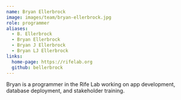 ```yaml
---
name: Bryan Ellerbrock
image: images/team/bryan-ellerbrock.jpg
role: programmer
aliases:
  - B. Ellerbrock
  - Bryan Ellerbrock
  - Bryan J Ellerbrock
  - Bryan LJ Ellerbrock
links:
  home-page: https://rifelab.org
  github: bellerbrock
---
```


Bryan is a programmer in the Rife Lab working on app development, database deployment, and stakeholder training.
